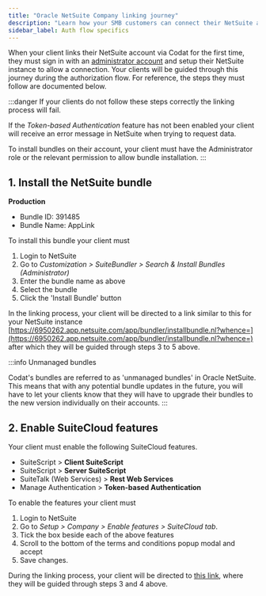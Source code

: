 ```yaml
---
title: "Oracle NetSuite Company linking journey"
description: "Learn how your SMB customers can connect their NetSuite accounts to Codat."
sidebar_label: Auth flow specifics
---
```


When your client links their NetSuite account via Codat for the first time, they must sign in with an [administrator account](https://docs.oracle.com/en/cloud/saas/netsuite/ns-online-help/section_4570420905.html) and setup their NetSuite instance to allow a connection. Your clients will be guided through this journey during the authorization flow. For reference, the steps they must follow are documented below.

:::danger
If your clients do not follow these steps correctly the linking process will fail.

If the _Token-based Authentication_ feature has not been enabled your client will receive an error message in NetSuite when trying to request data.

To install bundles on their account, your client must have the Administrator role or the relevant permission to allow bundle installation.
:::

## 1. Install the NetSuite bundle

**Production**

- Bundle ID: 391485
- Bundle Name: AppLink

To install this bundle your client must

1. Login to NetSuite
2. Go to _Customization > SuiteBundler > Search & Install Bundles (Administrator)_
3. Enter the bundle name as above
4. Select the bundle
5. Click the 'Install Bundle' button

In the linking process, your client will be directed to a link similar to this for your NetSuite instance [https://6950262.app.netsuite.com/app/bundler/installbundle.nl?whence=](https://6950262.app.netsuite.com/app/bundler/installbundle.nl?whence=) after which they will be guided through steps 3 to 5 above.

:::info Unmanaged bundles

Codat's bundles are referred to as 'unmanaged bundles' in Oracle NetSuite. This means that with any potential bundle updates in the future, you will have to let your clients know that they will have to upgrade their bundles to the new version individually on their accounts.
:::

## 2. Enable SuiteCloud features

Your client must enable the following SuiteCloud features.

- SuiteScript > **Client SuiteScript**
- SuiteScript > **Server SuiteScript**
- SuiteTalk (Web Services) > **Rest Web Services**
- Manage Authentication > **Token-based Authentication**

To enable the features your client must

1. Login to NetSuite
2. Go to _Setup > Company > Enable features > SuiteCloud tab_.
3. Tick the box beside each of the above features
4. Scroll to the bottom of the terms and conditions popup modal and accept
5. Save changes.

During the linking process, your client will be directed to [this link](https://6950262.app.netsuite.com/app/bundler/installbundle.nl?whence=), where they will be guided through steps 3 and 4 above.
